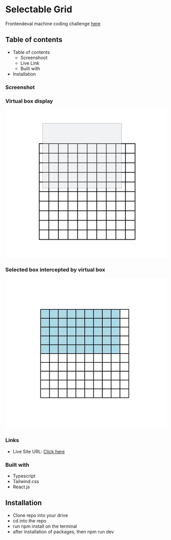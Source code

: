 # Selectable Grid

Frontendeval machine coding challenge [here](https://frontendeval.com/questions/selectable-grid)

## Table of contents

- Table of contents
  - Screenshoot
  - Live Link
  - Built with
- Installation


### Screenshot

### Virtual box display
![screenshot](./public/ss.png)

### Selected box intercepted by virtual box
![screenshot](./public/se.png)

### Links

- Live Site URL: [Click here](https://selectable-grid-eight.vercel.app/)

### Built with

- Typescript
- Tailwind.css
- React.js

## Installation

- Clone repo into your drive
- cd into the repo
- run npm install on the terminal
- after installation of packages, then npm run dev
